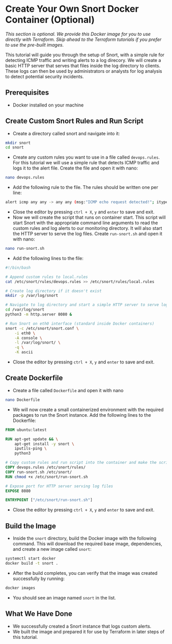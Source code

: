 # Create Your Own Snort Docker Container (Optional)

*This section is optional. We provide this Docker image for you to use directly with Terraform. Skip ahead to the Terraform tutorials if you prefer to use the pre-built images.*

This tutorial will guide you through the setup of Snort, with a simple rule for detecting ICMP traffic and writing alerts to a log direcory. We will create a basic HTTP server that serves that files inside the log directory to clients. These logs can then be used by administrators or analysts for log analysis to detect potential security incidents.

## Prerequisites
 - Docker installed on your machine

## Create Custom Snort Rules and Run Script
- Create a directory called snort and navigate into it:
```bash
mkdir snort
cd snort
```
- Create any custom rules you want to use in a file called `devops.rules`. For this tutorial we will use a simple rule that detects ICMP traffic and logs it to the alert file. Create the file and open it with nano:
```bash
nano devops.rules
```
- Add the following rule to the file. The rules should be written one per line:
```bash
alert icmp any any -> any any (msg:"ICMP echo request detected!"; itype:8; sid:10000001;)
```
- Close the editor by pressing `ctrl + X`, `y` and `enter` to save and exit.
- Now we will create the script that runs on container start. This script will start Snort with the appropriate command line arguments to read the custom rules and log alerts to our monitoring directory. It will also start the HTTP server to serve the log files. Create `run-snort.sh` and open it with nano:
```bash
nano run-snort.sh
```
- Add the following lines to the file:
```bash
#!/bin/bash

# Append custom rules to local.rules
cat /etc/snort/rules/devops.rules >> /etc/snort/rules/local.rules

# Create log directory if it doesn't exist
mkdir -p /var/log/snort

# Navigate to log directory and start a simple HTTP server to serve log files in the background
cd /var/log/snort
python3 -m http.server 8080 &

# Run Snort on eth0 interface (standard inside Docker containers)
snort -c /etc/snort/snort.conf \
	-i eth0 \
	-A console \
	-l /var/log/snort/ \
	-q \
	-K ascii
```
- Close the editor by pressing `ctrl + X`, `y` and `enter` to save and exit.

## Create Dockerfile
- Create a file called `Dockerfile` and open it with nano
```bash
nano Dockerfile
```
- We will now create a small containerized environment with the required packages to run the Snort instance. Add the following lines to the Dockerfile:
```Dockerfile
FROM ubuntu:latest

RUN apt-get update && \
	apt-get install -y snort \
	iputils-ping \
	python3

# Copy custom rules and run script into the container and make the script executable
COPY devops.rules /etc/snort/rules/
COPY run-snort.sh /etc/snort/
RUN chmod +x /etc/snort/run-snort.sh

# Expose port for HTTP server serving log files
EXPOSE 8080

ENTRYPOINT ["/etc/snort/run-snort.sh"]
```
- Close the editor by pressing `ctrl + X`, `y` and `enter` to save and exit.

## Build the Image
- Inside the `snort` directory, build the Docker image with the following command. This will download the required base image, dependencies, and create a new image called `snort`:
```bash
systemctl start docker
docker build -t snort .
```
- After the build completes, you can verify that the image was created successfully by running:
```bash
docker images
```
- You should see an image named `snort` in the list.

## What We Have Done
- We successfully created a Snort instance that logs custom alerts.
- We built the image and prepared it for use by Terraform in later steps of this tutorial.
